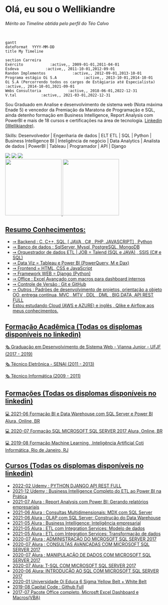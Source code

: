 # Olá, eu sou o Wellikiandre
###### Mérito ao Timeline obtida pelo perfil do Téo Calvo 
```mermaid

gantt
dateFormat  YYYY-MM-DD
title My Timeline

section Carreira
Exército            :active,, 2009-01-01,2011-04-01
Esdeva            :active,, 2011-10-01,2012-09-01
Randon Implementos            :active,, 2012-09-01,2013-10-01
Programa estágio Oi S.A            :active,, 2013-10-01,2014-10-01
Oi S.A (Percorrendo todos os cargos de Estágiario até Especialista)            :active,, 2014-10-01,2021-09-01
Wmbs Consultoria            :active,, 2018-06-01,2022-12-31
V.tal           :active,, 2021-03-01,2022-12-31

```

Sou Graduado em Analise e desenvolvimento de sistema web (Nota máxima Enade 5) e vencedor da Premiação da Maratona de Programação e SQL, ainda detenho formação em Business Intelligence, Report Analysis com PowerBI e mais de 18 cursos e certificações na área de tecnologia.
[Linkedin (Wellikiandre)](https://www.linkedin.com/in/wellikiandre/).


Skills: Desenvolvedor | Engenharia de dados | ELT ETL | SQL | Python | Business Intelligence BI | Inteligência de negócio | Data Analytics | Analista de dados | PowerBI | Tableau | Programador | API | Django


<div> 
  <a href="https://www.linkedin.com/in/wellikiandre/" target="_blank"><img src="https://img.shields.io/badge/-LinkedIn-%230077B5?style=for-the-badge&logo=linkedin&logoColor=white" target="_blank"></a> 
  <a href="https://linktr.ee/wellikiandre" target="_blank"><img src="https://img.shields.io/badge/LinkTree-FF0000?style=for-the-badge&logo=Linktree&logoColor=white" target="_blank"></a>
  <a href="https://docs.google.com/document/d/1mX-EtqGDNQxiE8f8kMF0eon6iOelTQTK/edit?usp=sharing&ouid=116609682125162317803&rtpof=true&sd=true" target="_blank"><img src="https://img.shields.io/badge/Curriculum-FF0000?style=for-the-badge&logo=Linktree&logoColor=green" target="_blank"></a>
</div>

<div>
  <a href="https://github.com/Wellikiandre">
  <img height="180em" src="https://github-readme-stats.vercel.app/api?username=Wellikiandre&show_icons=true&theme=dark&include_all_commits=true&count_private=true"/>
  <img height="180em" src="https://github-readme-stats.vercel.app/api/top-langs/?username=Wellikiandre&layout=compact&langs_count=16&theme=dark"/>
</div>

## Resumo Conhecimentos:
* ➙ Backend : C, C++, SQL, [ JAVA , C# , PHP, JAVASCRIPT] , Python
* ➙ Banco de dados : SqlServer, Mysql, PostgreSQL, MongoDB
* ➙ Orquestrador de dados ETL | JOB = Talend (SQL e JAVA) , SSIS (C# e SQL)
* ➙ Data Viz = Tableau e Power BI (PowerQuery, M e Dax)
* ➙ Frontend = HTML, CSS e JavaScript 
* ➙ Framework WEB = Django (Python)
* ➙ Office : Excel Avançado com macros para dashboard internos
* ➙ Controle de Versão : Git e GitHub
* ➙ Outros : Padrões de desenvolvimento de projetos, orientação a objeto OO, entrega contínua, MVC , MTV , DDL , DML , BIG DATA, API REST FULL
* Estou estudando Cloud (AWS e AZURE) e inglês , Qlike e Airflow aos meus conhecimentos.

## Formação Acadêmica (Todas os displomas disponíveis no linkedin)

:newspaper_roll: Graduação em Desenvolvimento de Sistema Web - Vianna Junior - UFJF (2017 - 2019)

:newspaper_roll: Técnico Eletrônica - SENAI (2011 - 2013)

:newspaper_roll: Técnico Informática (2009 - 2011)

## Formações (Todas os displomas disponíveis no linkedin)

:computer: 2021-06 Formação BI e Data Warehouse com SQL Server e Power BI Alura, Online, BR

:computer: 2020-07 Formação SQL MICROSOFT SQL SERVER 2017 Alura, Online, BR

:computer: 2019-08 Formação Machine Learning, ,Inteligência Artificial Coti Informática, Rio de Janeiro, RJ

## Cursos (Todas os displomas disponíveis no linkedin)
* 2022-02		 Udemy : PYTHON DJANGO API REST FULL
* 2021-12    Udemy : Business Intelligence Completo do ETL ao Power BI na Prática
* 2021-07    Alura : Report Analysis com Power BI: Gerando relatórios empresariais
* 2021-06    Alura : Consultas Multidimensionais: MDX com SQL Server
* 2021-06    Alura : OLAP com SQL Server: Construção do Data Warehouse
* 2021-05    Alura : Business Intelligence: Inteligência empresarial
* 2021-05    Alura : ETL com Integration Services: Modelo de dados
* 2021-05    Alura : ETL com Integration Services: Transformação de dados
* 2020-07    Alura : ADMINISTRAÇÃO DO MICROSOFT SQL SERVER 2017
* 2020-07    Alura : CONSULTAS AVANÇADAS COM MICROSOFT SQL SERVER 2017
* 2020-07    Alura : MANIPULAÇÃO DE DADOS COM MICROSOFT SQL SERVER 2017
* 2020-07    Alura: T-SQL COM MICROSOFT SQL SERVER 2017
* 2020-06    Alura: INTRODUÇÃO AO SQL COM MICROSOFT SQL SERVER 2017
* 2020-01    Universidade Oi Educa 6 Sigma Yellow Belt + White Belt
* 2019-08    Capital Code : Github Full
* 2017-07    Pacote Office completo, Microsft Excel Dashboard e Macros(VBA)







